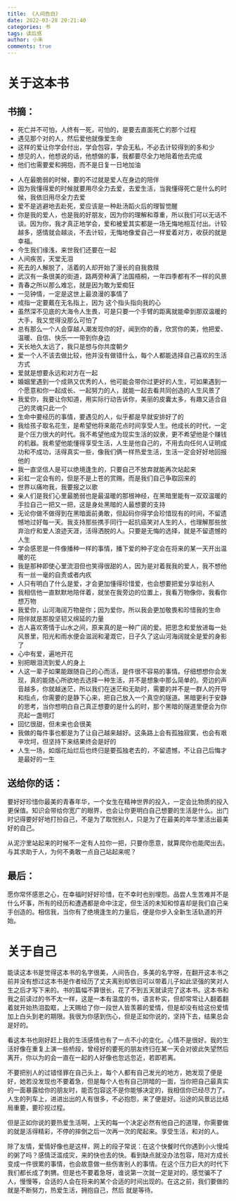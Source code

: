 ```yaml
---
title: 《人间告白》
date: 2022-03-28 20:21:40
categories: 书
tags: 读后感
author: 小朱
comments: true
---
```


# 关于这本书

## 书摘：

- 死亡并不可怕，人终有一死，可怕的，是要去直面死亡的那个过程
- 遇见那个对的人，然后爱他就像爱生命
- 这样的爱让你学会付出，学会包容，学会无私，不必去计较得到的多和少
- 想见的人，他想说的话，他想做的事，我都要尽全力地陪着他去完成
- 他们也需要爱和拥抱，而不是日复一日地加油

<!--more--> 

- 人在最脆弱的时候，要的不过就是爱人在身边的陪伴
- 因为我懂得爱的时候就要用尽全力去爱，去爱生活，当我懂得死亡是什么的时候，我依旧用尽全力去爱
- 爱不是逃避地去赴死，爱应该是一种赴汤蹈火后的理智觉醒
- 你是我的爱人，也是我的好朋友，因为你的理解和尊重，所以我们可以无话不谈。因为你，我才真正地学会，爱和被爱其实都是一场无悔地相互付出。计较越多，感情就会越淡，不去计较，无悔地像爱自己一样爱着对方，收获的就是幸福。
- 今生我们缘浅，来世我们还要在一起
- 人间疾苦，天堂无泪
- 死去的人解脱了，活着的人却开始了漫长的自我救赎
- 武汉有一条很美的街道，路两旁种满了法国梧桐，一年四季都有不一样的风景
- 青春之所以那么难忘，就是因为敢为爱痴狂
- 一见钟情，一定是这世上最浪漫的事情了
- 戒指一定要戴在无名指上，因为 这个指头指向我的心
- 虽然深不见底的大海令人生畏，可是只要一个手臂的距离就能牵到那双温暖的大手，我又觉得没那么可怕了
- 总有那么一个人会穿越人潮发现你的好，闻到你的香，欣赏你的美，他把爱、温暖、自信、快乐一一带到你身边
- 天长地久太远了，我只是想与你共度朝夕
- 爱一个人不该去做比较，他并没有做错什么，每个人都能选择自己喜欢的生活方式
- 爱就是想要永远和对方在一起
- 婚姻里遇到一个成熟又优秀的人，他可能会带你过更好的人生，可如果遇到一个愿意和你一起成长、一起努力的人，就能一起去看共同创造的人生风景了
- 我爱你，我要让你知道，用实际行动告诉你，美丽的皮囊太多，有趣又适合自己的灵魂只此一个
- 生命中要经历的事情，要遇见的人，似乎都是早就安排好了的
- 我给孩子取名花生，是希望他将来能花点时间享受人生。他成长的时代，一定是个压力很大的时代。我不希望他成为现实生活的奴隶，更不希望他是个赚钱的机器。我希望他能懂得享受生活，人生是他自己的，不用去向任何人证明成功和不成功，活得真实一些，像我们俩一样热爱生活，生活一定会好好地回报他的
- 我一直坚信人是可以绝境逢生的，只要自己不放弃就能再次站起来
- 彩虹一定会有的，但是不是上苍的赏赐，而是我们自己争取回来的
- 世界以痛吻我，我要报之以歌
- 亲人们是我们心里最脆弱也是最温暖的那根神经，在黑暗里能有一双双温暖的手拉自己一把又一把，这是身处黑暗的人最想要的支持
- 无论你做不做得到在黑暗面前勇敢，但起码你得学会珍惜现有的时间，不留遗憾地过好每一天。我支持那些携手同行一起抗癌笑对人生的人，也理解那些放弃治疗和爱人浪迹天涯，活得洒脱的人。只要是无悔的选择，就是不留遗憾的人生
- 学会感恩是一件像播种一样的事情，播下爱的种子定会在将来的某一天开出温暖的花
- 我是那种即使心里流泪但也笑得很甜的人，因为是对着我我的爱人，我不想他有一丝一毫的自责或者内疚
- 人只有明白了什么是爱，才会更加懂得珍惜爱，也会想要把爱分享给别人
- 我相信他一直默默地陪伴着，就坐在我旁边的位置上，我看万物像你，我看你想万物
- 我爱你，山河海阔万物是你；因为爱你，所以我会更加敬畏和珍惜我的生命
- 陪伴就是那股坚韧又绵延的力量
- 古人喜欢寄情于山水之间，原来真的是一种广阔的爱。把思念和爱放进每一处风景里，阳光和雨水便会滋润和灌溉它，日子久了这山河海阔就全是爱的身影了
- 心中有爱，遍地开花
- 别把眼泪流到爱人的身上
- 人这一辈子如果能跟随自己的心而活，是件很不容易的事情。仔细想想你会发现，真的能随心所欲地去选择一种生活，并不是想象中那么简单的。旁边的声音越多，你就越迷茫，所以我们在迷茫和无助时，需要的并不是一群人的开导和指点，你需要的是静下心来，把自己放入一个真空的隧道。黑暗更利于安静的思考，当你想明白自己真正想要的是什么的时，那个黑暗的隧道里便会为你亮起一盏明灯
- 回忆很甜，但未来也会很美
- 我做的每件事也都是为了让自己越来越好。这条路上会有孤独寂寞，也会有艰辛坎坷，但坚持下来结果终会是好的
- 人生一场，如烟花灿烂后也终归是要孤独老去的，不留遗憾，不让自己后悔才是最好的一生

## 送给你的话：

要好好珍惜你最美的青春年华，一个女生在精神世界的投入，一定会比物质的投入更保值。知识会带给你宽广的眼界，也会让你更明白自己想要的生活是什么。出门时记得要好好地打扮自己，不是为了取悦别人，只是为了在最美的年华里活出最美好的自己。

从泥泞里站起来的时候不一定有人拉你一把，只要你愿意，就算爬你也能爬出去。与其求助于人，为何不勇敢一点自己站起来呢？

## 最后：

愿你常怀感恩之心，在幸福时好好珍惜，在不幸时也别埋怨。品尝人生苦难并不是什么坏事，所有的经历和遭遇都是命中注定，但生活的未知和惊喜却是我们自己亲手创造的。相信我，当你有了绝境逢生的力量后，便是你步入全新生活轨道的开始。

# 关于自己

能读这本书是觉得这本书的名字很美，人间告白，多美的名字呀，在翻开这本书之前并没有想过这本书是作者经历了丈夫离别却依旧可以带着儿子如此坚强的笑对人生之后才写下来的。书的篇幅不算很长，花了不到五天就读完了这本书。这本书和我之前读过的书不太一样，这是一本有温度的书，语言朴实，但却常常让人翻着翻着就开始热泪盈眶，上天赐给了你一段世人皆羡慕的爱情，但是却没有给这份爱情加上白头到老的期限。我很为你感到伤心，但是正如你说的，坚持下去，结果总会是好的。

看这本书也刚好赶上我的生活感情也有了一点不小的变化。心情不是很好。我的生活好像在重复上演一些桥段，曾经好的要死的朋友终归在某一天会对彼此失望然后离开，你以为的会一直在一起的人好像也忽远忽近，若即若离。

不要把别人的过错怪罪在自己头上，每个人都有自己发光的地方，她发现了便是好，她若没发现也不要着急，但是每个人也有自己阴暗的一面，当你把自己最真实的一面暴露给你的朋友时，能否包容这不是你能够决定的，我相信你已经尽力了。人生的列车上，进进出出的人有很多，不必抱怨，来了便是好。沿途的风景远比结局重要，要珍视过程。

但是正如你说的要热爱生活啊，上天的每一个决定必然有他自己的道理，你需要做的就是活得精彩，不停的摔倒之后一次再一次的爬起来。享受生活，和对的人。

除了友情，爱情好像也是这样，网上的段子常说：在这个快餐时代你遇到小火慢炖的粥了吗？感情泛滥成灾，来的快也去的快。看到缺点就没办法包容，陪对方成长变成一件很累的事情，也会故意做一些伤害别人的事情。在这个压力巨大的时代下我们都长成了刺猬。但是也不要着急呀，谁说第一次就一定是对的，感觉骗不了人，慢慢等，合适的人会在将来的某个合适的时间出现的。在这之前，我们要做的就是不断努力，热爱生活，拥抱自己，然后 就是等待。